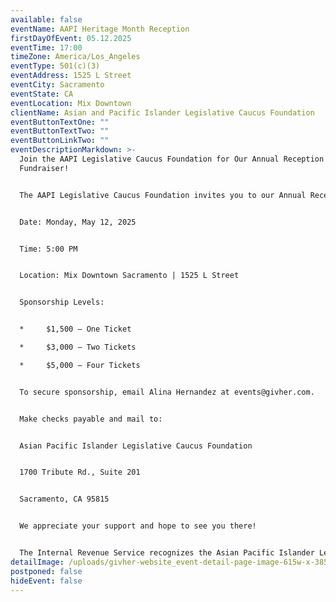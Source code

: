 ```yaml
---
available: false
eventName: AAPI Heritage Month Reception
firstDayOfEvent: 05.12.2025
eventTime: 17:00
timeZone: America/Los_Angeles
eventType: 501(c)(3)
eventAddress: 1525 L Street
eventCity: Sacramento
eventState: CA
eventLocation: Mix Downtown
clientName: Asian and Pacific Islander Legislative Caucus Foundation
eventButtonTextOne: ""
eventButtonTextTwo: ""
eventButtonLinkTwo: ""
eventDescriptionMarkdown: >-
  Join the AAPI Legislative Caucus Foundation for Our Annual Reception
  Fundraiser!


  The AAPI Legislative Caucus Foundation invites you to our Annual Reception Fundraiser—an evening dedicated to supporting programs and initiatives that benefit AAPI communities across California. This event brings together leaders, advocates, and supporters to strengthen our collective efforts.


  Date: Monday, May 12, 2025


  Time: 5:00 PM


  Location: Mix Downtown Sacramento | 1525 L Street


  Sponsorship Levels:


  * 	$1,500 – One Ticket

  * 	$3,000 – Two Tickets

  * 	$5,000 – Four Tickets


  To secure sponsorship, email Alina Hernandez at events@givher.com.


  Make checks payable and mail to:


  Asian Pacific Islander Legislative Caucus Foundation


  1700 Tribute Rd., Suite 201


  Sacramento, CA 95815


  We appreciate your support and hope to see you there!


  The Internal Revenue Service recognizes the Asian Pacific Islander Legislative Caucus Foundation as a Section 501(c)3 public charity. Gifts to the foundation are tax-deductible in the U.S. The federal tax ID# is 46-1937273.
detailImage: /uploads/givher-website_event-detail-page-image-615w-x-385h-.png
postponed: false
hideEvent: false
---
```

